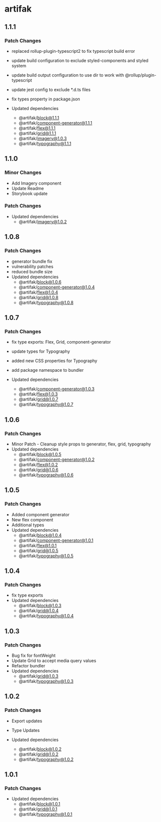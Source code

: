# artifak

## 1.1.1

### Patch Changes

- replaced rollup-plugin-typescript2 to fix typescript build error
- update build configuration to exclude styled-components and styled system
- update build output configuration to use dir to work with @rollup/plugin-typescript
- update jest config to exclude \*.d.ts files
- fix types property in package.json

- Updated dependencies
  - @artifak/block@1.1.1
  - @artifak/component-generator@1.1.1
  - @artifak/flex@1.1.1
  - @artifak/grid@1.1.1
  - @artifak/imagery@1.0.3
  - @artifak/typography@1.1.1

## 1.1.0

### Minor Changes

- Add Imagery component
- Update Readme
- Storybook update

### Patch Changes

- Updated dependencies
  - @artifak/imagery@1.0.2

## 1.0.8

### Patch Changes

- generator bundle fix
- vulnerability patches
- reduced bundle size
- Updated dependencies
  - @artifak/block@1.0.6
  - @artifak/component-generator@1.0.4
  - @artifak/flex@1.0.4
  - @artifak/grid@1.0.8
  - @artifak/typography@1.0.8

## 1.0.7

### Patch Changes

- fix type exports: Flex, Grid, component-generator
- update types for Typography
- added new CSS properties for Typography
- add package namespace to bundler

- Updated dependencies
  - @artifak/component-generator@1.0.3
  - @artifak/flex@1.0.3
  - @artifak/grid@1.0.7
  - @artifak/typography@1.0.7

## 1.0.6

### Patch Changes

- Minor Patch - Cleanup style props to generator, flex, grid, typography
- Updated dependencies
  - @artifak/block@1.0.5
  - @artifak/component-generator@1.0.2
  - @artifak/flex@1.0.2
  - @artifak/grid@1.0.6
  - @artifak/typography@1.0.6

## 1.0.5

### Patch Changes

- Added component generator
- New flex component
- Additional types
- Updated dependencies
  - @artifak/block@1.0.4
  - @artifak/component-generator@1.0.1
  - @artifak/flex@1.0.1
  - @artifak/grid@1.0.5
  - @artifak/typography@1.0.5

## 1.0.4

### Patch Changes

- fix type exports
- Updated dependencies
  - @artifak/block@1.0.3
  - @artifak/grid@1.0.4
  - @artifak/typography@1.0.4

## 1.0.3

### Patch Changes

- Bug fix for fontWeight
- Update Grid to accept media query values
- Refactor bundler
- Updated dependencies
  - @artifak/grid@1.0.3
  - @artifak/typography@1.0.3

## 1.0.2

### Patch Changes

- Export updates
- Type Updates

- Updated dependencies
  - @artifak/block@1.0.2
  - @artifak/grid@1.0.2
  - @artifak/typography@1.0.2

## 1.0.1

### Patch Changes

- Updated dependencies
  - @artifak/block@1.0.1
  - @artifak/grid@1.0.1
  - @artifak/typography@1.0.1
